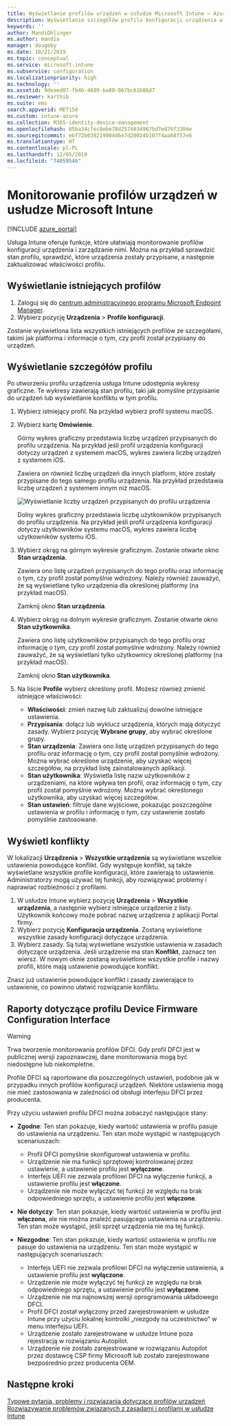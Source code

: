 ```yaml
---
title: Wyświetlanie profilów urządzeń w usłudze Microsoft Intune — Azure | Microsoft Docs
description: Wyświetlanie szczegółów profilu konfiguracji urządzenia w usłudze Microsoft Intune i zarządzanie nimi oraz wyświetlanie graficznego wykresu liczby urządzeń przypisanych do profilu i urządzeń z przypisanymi lub wdrożonymi profilami. Możesz też rozwiązywać problemy z profilami, które mają ustawienia powodujące konflikt.
keywords: ''
author: MandiOhlinger
ms.author: mandia
manager: dougeby
ms.date: 10/21/2019
ms.topic: conceptual
ms.service: microsoft-intune
ms.subservice: configuration
ms.localizationpriority: high
ms.technology: ''
ms.assetid: 9deaed87-fb4b-4689-ba88-067bc61686d7
ms.reviewer: karthib
ms.suite: ems
search.appverid: MET150
ms.custom: intune-azure
ms.collection: M365-identity-device-management
ms.openlocfilehash: 85ba34cfec8ebe78d2574034967bd7ed76f3304e
ms.sourcegitcommit: ebf72b038219904d6e7d20024b107f4aa68f57e6
ms.translationtype: HT
ms.contentlocale: pl-PL
ms.lasthandoff: 12/05/2019
ms.locfileid: "74059546"
---
```

# <a name="monitor-device-profiles-in-microsoft-intune"></a>Monitorowanie profilów urządzeń w usłudze Microsoft Intune

[!INCLUDE [azure_portal](../includes/azure_portal.md)]

Usługa Intune oferuje funkcje, które ułatwiają monitorowanie profilów konfiguracji urządzenia i zarządzanie nimi. Można na przykład sprawdzić stan profilu, sprawdzić, które urządzenia zostały przypisane, a następnie zaktualizować właściwości profilu.

## <a name="view-existing-profiles"></a>Wyświetlanie istniejących profilów

1. Zaloguj się do [centrum administracyjnego programu Microsoft Endpoint Manager](https://go.microsoft.com/fwlink/?linkid=2109431).
2. Wybierz pozycję **Urządzenia** > **Profile konfiguracji**.

Zostanie wyświetlona lista wszystkich istniejących profilów ze szczegółami, takimi jak platforma i informacje o tym, czy profil został przypisany do urządzeń.

## <a name="view-details-on-a-profile"></a>Wyświetlanie szczegółów profilu

Po utworzeniu profilu urządzenia usługa Intune udostępnia wykresy graficzne. Te wykresy zawierają stan profilu, taki jak pomyślne przypisanie do urządzeń lub wyświetlanie konfliktu w tym profilu.

1. Wybierz istniejący profil. Na przykład wybierz profil systemu macOS.
2. Wybierz kartę **Omówienie**.

    Górny wykres graficzny przedstawia liczbę urządzeń przypisanych do profilu urządzenia. Na przykład jeśli profil urządzenia konfiguracji dotyczy urządzeń z systemem macOS, wykres zawiera liczbę urządzeń z systemem iOS.

    Zawiera on również liczbę urządzeń dla innych platform, które zostały przypisane do tego samego profilu urządzenia. Na przykład przedstawia liczbę urządzeń z systemem innym niż macOS.

    ![Wyświetlanie liczby urządzeń przypisanych do profilu urządzenia](./media/device-profile-monitor/device-configuration-profile-graphical-chart.png)

    Dolny wykres graficzny przedstawia liczbę użytkowników przypisanych do profilu urządzenia. Na przykład jeśli profil urządzenia konfiguracji dotyczy użytkowników systemu macOS, wykres zawiera liczbę użytkowników systemu iOS.

3. Wybierz okrąg na górnym wykresie graficznym. Zostanie otwarte okno **Stan urządzenia**.

    Zawiera ono listę urządzeń przypisanych do tego profilu oraz informację o tym, czy profil został pomyślnie wdrożony. Należy również zauważyć, że są wyświetlane tylko urządzenia dla określonej platformy (na przykład macOS).

    Zamknij okno **Stan urządzenia**.

4. Wybierz okrąg na dolnym wykresie graficznym. Zostanie otwarte okno **Stan użytkownika**. 

    Zawiera ono listę użytkowników przypisanych do tego profilu oraz informację o tym, czy profil został pomyślnie wdrożony. Należy również zauważyć, że są wyświetlani tylko użytkownicy określonej platformy (na przykład macOS).

    Zamknij okno **Stan użytkownika**.

5. Na liście **Profile** wybierz określony profil. Możesz również zmienić istniejące właściwości:
    - **Właściwości**: zmień nazwę lub zaktualizuj dowolne istniejące ustawienia.
    - **Przypisania**: dołącz lub wyklucz urządzenia, których mają dotyczyć zasady. Wybierz pozycję **Wybrane grupy**, aby wybrać określone grupy.
    - **Stan urządzenia**: Zawiera ono listę urządzeń przypisanych do tego profilu oraz informację o tym, czy profil został pomyślnie wdrożony. Można wybrać określone urządzenie, aby uzyskać więcej szczegółów, na przykład listę zainstalowanych aplikacji.
    - **Stan użytkownika**: Wyświetla listę nazw użytkowników z urządzeniami, na które wpływa ten profil, oraz informację o tym, czy profil został pomyślnie wdrożony. Można wybrać określonego użytkownika, aby uzyskać więcej szczegółów.
    - **Stan ustawień**: filtruje dane wyjściowe, pokazując poszczególne ustawienia w profilu i informację o tym, czy ustawienie zostało pomyślnie zastosowane.

## <a name="view-conflicts"></a>Wyświetl konflikty

W lokalizacji **Urządzenia**  >  **Wszystkie urządzenia** są wyświetlane wszelkie ustawienia powodujące konflikt. Gdy występuje konflikt, są także wyświetlane wszystkie profile konfiguracji, które zawierają to ustawienie. Administratorzy mogą używać tej funkcji, aby rozwiązywać problemy i naprawiać rozbieżności z profilami.

1. W usłudze Intune wybierz pozycję **Urządzenia**  >  **Wszystkie urządzenia**, a następnie wybierz istniejące urządzenie z listy. Użytkownik końcowy może pobrać nazwę urządzenia z aplikacji Portal firmy.
2. Wybierz pozycję **Konfiguracja urządzenia**. Zostaną wyświetlone wszystkie zasady konfiguracji dotyczące urządzenia.
3. Wybierz zasady. Są tutaj wyświetlane wszystkie ustawienia w zasadach dotyczące urządzenia. Jeśli urządzenie ma stan **Konflikt**, zaznacz ten wiersz. W nowym oknie zostaną wyświetlone wszystkie profile i nazwy profili, które mają ustawienie powodujące konflikt.

Znasz już ustawienie powodujące konflikt i zasady zawierające to ustawienie, co powinno ułatwić rozwiązanie konfliktu. 

## <a name="device-firmware-configuration-interface-profile-reporting"></a>Raporty dotyczące profilu Device Firmware Configuration Interface

> [!WARNING]
> Trwa tworzenie monitorowania profilów DFCI. Gdy profil DFCI jest w publicznej wersji zapoznawczej, dane monitorowania mogą być niedostępne lub niekompletne.

Profile DFCI są raportowane dla poszczególnych ustawień, podobnie jak w przypadku innych profilów konfiguracji urządzeń. Niektóre ustawienia mogą nie mieć zastosowania w zależności od obsługi interfejsu DFCI przez producenta.

Przy użyciu ustawień profilu DFCI można zobaczyć następujące stany:

- **Zgodne**: Ten stan pokazuje, kiedy wartość ustawienia w profilu pasuje do ustawienia na urządzeniu. Ten stan może wystąpić w następujących scenariuszach:

  - Profil DFCI pomyślnie skonfigurował ustawienia w profilu.
  - Urządzenie nie ma funkcji sprzętowej kontrolowanej przez ustawienie, a ustawienie profilu jest **wyłączone**.
  - Interfejs UEFI nie zezwala profilowi DFCI na wyłączenie funkcji, a ustawienie profilu jest **włączone**.
  - Urządzenie nie może wyłączyć tej funkcji ze względu na brak odpowiedniego sprzętu, a ustawienie profilu jest **włączone**.

- **Nie dotyczy**: Ten stan pokazuje, kiedy wartość ustawienia w profilu jest **włączona**, ale nie można znaleźć pasującego ustawienia na urządzeniu. Ten stan może wystąpić, jeśli sprzęt urządzenia nie ma tej funkcji.

- **Niezgodne**: Ten stan pokazuje, kiedy wartość ustawienia w profilu nie pasuje do ustawienia na urządzeniu. Ten stan może wystąpić w następujących scenariuszach:

  - Interfejs UEFI nie zezwala profilowi DFCI na wyłączenie ustawienia, a ustawienie profilu jest **wyłączone**.
  - Urządzenie nie może wyłączyć tej funkcji ze względu na brak odpowiedniego sprzętu, a ustawienie profilu jest **wyłączone**.
  - Urządzenie nie ma najnowszej wersji oprogramowania układowego DFCI.
  - Profil DFCI został wyłączony przed zarejestrowaniem w usłudze Intune przy użyciu lokalnej kontrolki „niezgody na uczestnictwo” w menu interfejsu UEFI.
  - Urządzenie zostało zarejestrowane w usłudze Intune poza rejestracją w rozwiązaniu Autopilot.
  - Urządzenie nie zostało zarejestrowane w rozwiązaniu Autopilot przez dostawcę CSP firmy Microsoft lub zostało zarejestrowane bezpośrednio przez producenta OEM.

## <a name="next-steps"></a>Następne kroki

[Typowe pytania, problemy i rozwiązania dotyczące profilów urządzeń](device-profile-troubleshoot.md)  
[Rozwiązywanie problemów związanych z zasadami i profilami w usłudze Intune](troubleshoot-policies-in-microsoft-intune.md)
